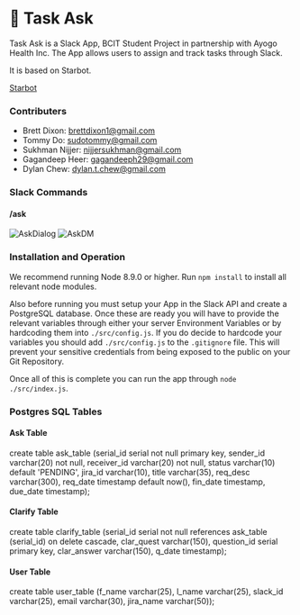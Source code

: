# 🌟 Task Ask


Task Ask is a Slack App, BCIT Student Project in partnership with Ayogo Health Inc.  The App allows users to assign and track tasks through Slack.  

It is based on Starbot.

[Starbot](https://blog.heroku.com/how-to-deploy-your-slack-bots-to-heroku) 

### Contributers
* Brett Dixon:  [brettdixon1@gmail.com](brettdixon1@gmail.com)
* Tommy Do: [sudotommy@gmail.com](sudotommy@gmail.com)
* Sukhman Nijjer: [nijjersukhman@gmail.com](nijjersukhman@gmail.com)
* Gagandeep Heer: [gagandeeph29@gmail.com](gagandeeph29@gmail.com)
* Dylan Chew: [dylan.t.chew@gmail.com](dylan.t.chew@gmail.com)

### Slack Commands

#### /ask
![AskDialog](https://i.imgur.com/S2jpEob.png "Ask Dialog")
![AskDM](https://imgur.com/cYIeNvj "Ask DM")

### Installation and Operation

We recommend running Node 8.9.0 or higher.  Run `npm install` to install all relevant node modules.

Also before running you must setup your App in the Slack API and create a PostgreSQL database.  Once these are ready you will have to provide the relevant variables through either your server Environment Variables or by hardcoding them into `./src/config.js`.  If you do decide to hardcode your variables you should add `./src/config.js` to the `.gitignore` file.  This will prevent your sensitive credentials from being exposed to the public on your Git Repository.

Once all of this is complete you can run the app through `node ./src/index.js`.

### Postgres SQL Tables
#### Ask Table
create table ask_table (serial_id serial not null primary key, sender_id varchar(20) not null, receiver_id varchar(20) not null, 
status varchar(10) default 'PENDING', jira_id varchar(10), title varchar(35), req_desc varchar(300), req_date timestamp default now(), fin_date timestamp, due_date timestamp);

#### Clarify Table
create table clarify_table (serial_id serial not null references ask_table (serial_id) on delete cascade, 
clar_quest varchar(150), question_id serial primary key, clar_answer varchar(150), q_date timestamp);

#### User Table
create table user_table (f_name varchar(25), l_name varchar(25), slack_id varchar(25), email varchar(30), 
jira_name varchar(50));
